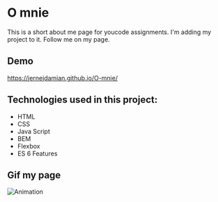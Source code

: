 # O mnie
This is a short about me page for youcode assignments. I'm adding my project to it.
Follow me on my page.
## Demo
https://jernejdamian.github.io/O-mnie/
## Technologies used in this project:
- HTML
- CSS
- Java Script
- BEM
- Flexbox
- ES 6 Features
## Gif my page
![Animation](https://user-images.githubusercontent.com/108942033/210182174-fbd17a54-9c30-42b2-bdc6-e1fb76f27c5c.gif)
